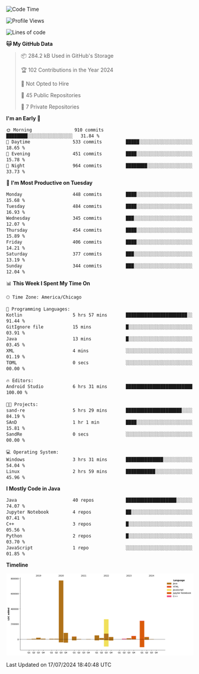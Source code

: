 <!--START_SECTION:waka-->
![Code Time](http://img.shields.io/badge/Code%20Time-482%20hrs%2059%20mins-blue)

![Profile Views](http://img.shields.io/badge/Profile%20Views-48-blue)

![Lines of code](https://img.shields.io/badge/From%20Hello%20World%20I%27ve%20Written-1.6%20million%20lines%20of%20code-blue)

**🐱 My GitHub Data** 

> 📦 284.2 kB Used in GitHub's Storage 
 > 
> 🏆 102 Contributions in the Year 2024
 > 
> 🚫 Not Opted to Hire
 > 
> 📜 45 Public Repositories 
 > 
> 🔑 7 Private Repositories 
 > 
**I'm an Early 🐤** 

```text
🌞 Morning                910 commits         ████████░░░░░░░░░░░░░░░░░   31.84 % 
🌆 Daytime                533 commits         █████░░░░░░░░░░░░░░░░░░░░   18.65 % 
🌃 Evening                451 commits         ████░░░░░░░░░░░░░░░░░░░░░   15.78 % 
🌙 Night                  964 commits         ████████░░░░░░░░░░░░░░░░░   33.73 % 
```
📅 **I'm Most Productive on Tuesday** 

```text
Monday                   448 commits         ████░░░░░░░░░░░░░░░░░░░░░   15.68 % 
Tuesday                  484 commits         ████░░░░░░░░░░░░░░░░░░░░░   16.93 % 
Wednesday                345 commits         ███░░░░░░░░░░░░░░░░░░░░░░   12.07 % 
Thursday                 454 commits         ████░░░░░░░░░░░░░░░░░░░░░   15.89 % 
Friday                   406 commits         ████░░░░░░░░░░░░░░░░░░░░░   14.21 % 
Saturday                 377 commits         ███░░░░░░░░░░░░░░░░░░░░░░   13.19 % 
Sunday                   344 commits         ███░░░░░░░░░░░░░░░░░░░░░░   12.04 % 
```


📊 **This Week I Spent My Time On** 

```text
🕑︎ Time Zone: America/Chicago

💬 Programming Languages: 
Kotlin                   5 hrs 57 mins       ███████████████████████░░   91.44 % 
GitIgnore file           15 mins             █░░░░░░░░░░░░░░░░░░░░░░░░   03.91 % 
Java                     13 mins             █░░░░░░░░░░░░░░░░░░░░░░░░   03.45 % 
XML                      4 mins              ░░░░░░░░░░░░░░░░░░░░░░░░░   01.19 % 
TOML                     0 secs              ░░░░░░░░░░░░░░░░░░░░░░░░░   00.00 % 

🔥 Editors: 
Android Studio           6 hrs 31 mins       █████████████████████████   100.00 % 

🐱‍💻 Projects: 
sand-re                  5 hrs 29 mins       █████████████████████░░░░   84.19 % 
SAnD                     1 hr 1 min          ████░░░░░░░░░░░░░░░░░░░░░   15.81 % 
SandRe                   0 secs              ░░░░░░░░░░░░░░░░░░░░░░░░░   00.00 % 

💻 Operating System: 
Windows                  3 hrs 31 mins       ██████████████░░░░░░░░░░░   54.04 % 
Linux                    2 hrs 59 mins       ███████████░░░░░░░░░░░░░░   45.96 % 
```

**I Mostly Code in Java** 

```text
Java                     40 repos            ███████████████████░░░░░░   74.07 % 
Jupyter Notebook         4 repos             ██░░░░░░░░░░░░░░░░░░░░░░░   07.41 % 
C++                      3 repos             █░░░░░░░░░░░░░░░░░░░░░░░░   05.56 % 
Python                   2 repos             █░░░░░░░░░░░░░░░░░░░░░░░░   03.70 % 
JavaScript               1 repo              ░░░░░░░░░░░░░░░░░░░░░░░░░   01.85 % 
```



**Timeline**

![Lines of Code chart](https://raw.githubusercontent.com/phanijsp/phanijsp/main/assets/bar_graph.png)


 Last Updated on 17/07/2024 18:40:48 UTC
<!--END_SECTION:waka-->
